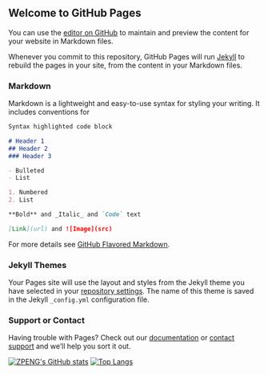## Welcome to GitHub Pages

You can use the [editor on GitHub](https://github.com/ZhihaoPENG-CityU/ZhihaoPENG-CityU.github.io/edit/main/index.md) to maintain and preview the content for your website in Markdown files.

Whenever you commit to this repository, GitHub Pages will run [Jekyll](https://jekyllrb.com/) to rebuild the pages in your site, from the content in your Markdown files.

### Markdown

Markdown is a lightweight and easy-to-use syntax for styling your writing. It includes conventions for

```markdown
Syntax highlighted code block

# Header 1
## Header 2
### Header 3

- Bulleted
- List

1. Numbered
2. List

**Bold** and _Italic_ and `Code` text

[Link](url) and ![Image](src)
```

For more details see [GitHub Flavored Markdown](https://guides.github.com/features/mastering-markdown/).

### Jekyll Themes

Your Pages site will use the layout and styles from the Jekyll theme you have selected in your [repository settings](https://github.com/ZhihaoPENG-CityU/ZhihaoPENG-CityU.github.io/settings/pages). The name of this theme is saved in the Jekyll `_config.yml` configuration file.

### Support or Contact

Having trouble with Pages? Check out our [documentation](https://docs.github.com/categories/github-pages-basics/) or [contact support](https://support.github.com/contact) and we’ll help you sort it out.

[![ZPENG's GitHub stats](https://github-readme-stats.vercel.app/api?username=ZhihaoPENG-CityU)](https://github.com/ZhihaoPENG-CityU)
[![Top Langs](https://github-readme-stats.vercel.app/api/top-langs/?username=ZhihaoPENG-CityU&layout=compact)](https://github.com/ZhihaoPENG-CityU)
